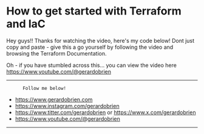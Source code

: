# How to get started with Terraform and IaC

Hey guys!! Thanks for watching the video, here's my code below! Dont just copy and paste - give this a go yourself by following the video and browsing the Terraform Documentation.

Oh - if you have stumbled across this... you can view the video here https://www.youtube.com/@gerardobrien

***************************************
          Follow me below!

 - https://www.gerardobrien.com
 - https://www.instagram.com/gerardobrien
 - https://www.titter.com/gerardobrien or https://www.x.com/gerardobrien
 - https://www.youtube.com/@gerardobrien

***************************************
